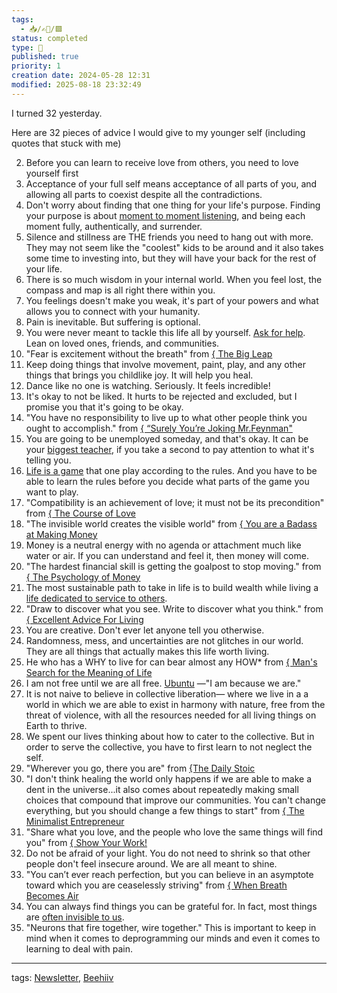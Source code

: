 ```yaml
---
tags:
  - 📥️/✍🏻/🟩
status: completed
type: 🌈
published: true
priority: 1
creation date: 2024-05-28 12:31
modified: 2025-08-18 23:32:49
---
```

I turned 32 yesterday. 

Here are 32 pieces of advice I would give to my younger self (including quotes that stuck with me)

2. Before you can learn to receive love from others, you need to love yourself first
3. Acceptance of your full self means acceptance of all parts of you, and allowing all parts to coexist despite all the contradictions.
4. Don't worry about finding that one thing for your life's purpose. Finding your purpose is about [moment to moment listening](https://andrewscolumn.beehiiv.com/p/find-purpose), and being each moment fully, authentically, and surrender.
5. Silence and stillness are THE friends you need to hang out with more. They may not seem like the "coolest" kids to be around and it also takes some time to investing into, but they will have your back for the rest of your life.
6. There is so much wisdom in your internal world. When you feel lost, the compass and map is all right there within you.
7. You feelings doesn't make you weak, it's part of your powers and what  allows you to connect with your humanity. 
8. Pain is inevitable. But suffering is optional.
9. You were never meant to tackle this life all by yourself. [Ask for help](https://andrewscolumn.beehiiv.com/p/heres-ask-help). Lean on loved ones, friends, and communities.
10. "Fear is excitement without the breath" from [{ The Big Leap]({-the-big-leap)
11. Keep doing things that involve movement, paint, play, and any other things that brings you childlike joy. It will help you heal.
12. Dance like no one is watching. Seriously. It feels incredible!
13. It's okay to not be liked. It hurts to be rejected and excluded, but I promise you that it's going to be okay.
14. "You have no responsibility to live up to what other people think you ought to accomplish." from [{ “Surely You’re Joking Mr.Feynman"]({-“surely-you’re-joking-mr.feynman")
15. You are going to be unemployed someday, and that's okay. It can be your [biggest teacher](https://andrewscolumn.beehiiv.com/p/okay-unemployed), if you take a second to pay attention to what it's telling you.
16. [Life is a game](https://andrewscolumn.beehiiv.com/p/life-game) that one play according to the rules. And you have to be able to learn the rules before you decide what parts of the game you want to play.
17. "Compatibility is an achievement of love; it must not be its precondition" from [{ The Course of Love]({-the-course-of-love)
18. "The invisible world creates the visible world" from [{ You are a Badass at Making Money]({-you-are-a-badass-at-making-money)
19. Money is a neutral energy with no agenda or attachment much like water or air. If you can understand and feel it, then money will come.
20. "The hardest financial skill is getting the goalpost to stop moving." from [{ The Psychology of Money]({-the-psychology-of-money)
21. The most sustainable path to take in life is to build wealth while living a [life dedicated to service to others](https://andrewscolumn.beehiiv.com/p/consider-life-dedicated-service).
22. "Draw to discover what you see. Write to discover what you think." from [{ Excellent Advice For Living]({-excellent-advice-for-living)
23. You are creative. Don't ever let anyone tell you otherwise.
24. Randomness, mess, and uncertainties are not glitches in our world. They are all things that actually makes this life worth living. 
25. He who has a WHY to live for can bear almost any HOW* from [{ Man's Search for the Meaning of Life]({-man's-search-for-the-meaning-of-life)
26. I am not free until we are all free. [Ubuntu](https://en.wikipedia.org/wiki/Ubuntu_philosophy) —"I am because we are."
27. It is not naive to believe in collective liberation— where we live in a a world in which we are able to exist in harmony with nature, free from the threat of violence, with all the resources needed for all living things on Earth to thrive. 
28. We spent our lives thinking about how to cater to the collective. But in order to serve the collective, you have to first learn to not neglect the self.
29. "Wherever you go, there you are" from [{The Daily Stoic]({the-daily-stoic)
30. "I don't think healing the world only happens if we are able to make a dent in the universe...it also comes about repeatedly making small choices that compound that improve our communities. You can't change everything, but you should change a few things to start" from [{ The Minimalist Entrepreneur]({-the-minimalist-entrepreneur)
31. "Share what you love, and the people who love the same things will find you" from [{ Show Your Work!]({-show-your-work!)
32. Do not be afraid of your light. You do not need to shrink so that other people don't feel insecure around. We are all meant to shine.
33. "You can’t ever reach perfection, but you can believe in an asymptote toward which you are ceaselessly striving" from [{ When Breath Becomes Air]({-when-breath-becomes-air)
34. You can always find things you can be grateful for. In fact, most things are [often invisible to us](https://andrewscolumn.beehiiv.com/p/burnt-popcorn-taught-gratitude).
35. "Neurons that fire together, wire together." This is important to keep in mind when it comes to deprogramming our minds and even it comes to learning to deal with pain. 



---
tags: [Newsletter](newsletter), [Beehiiv](beehiiv)